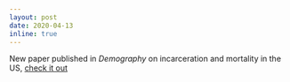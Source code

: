 ```yaml
---
layout: post
date: 2020-04-13
inline: true
---
```


New paper published in *Demography* on incarceration and mortality in the US, [check it out](https://rdcu.be/b278V)